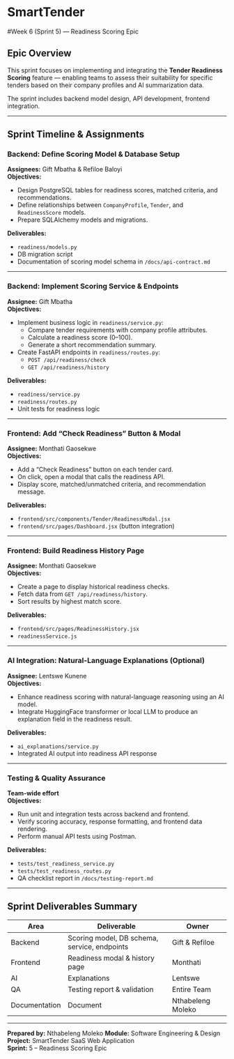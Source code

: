 # SmartTender

#Week 6 (Sprint 5) — Readiness Scoring Epic

## Epic Overview
This sprint focuses on implementing and integrating the **Tender Readiness Scoring** feature — enabling teams to assess their suitability for specific tenders based on their company profiles and AI summarization data.

The sprint includes backend model design, API development, frontend integration.

---

## Sprint Timeline & Assignments

### **Backend: Define Scoring Model & Database Setup**
**Assignees:** Gift Mbatha & Refiloe Baloyi  
**Objectives:**
- Design PostgreSQL tables for readiness scores, matched criteria, and recommendations.  
- Define relationships between `CompanyProfile`, `Tender`, and `ReadinessScore` models.  
- Prepare SQLAlchemy models and migrations.

**Deliverables:**
- `readiness/models.py`
- DB migration script
- Documentation of scoring model schema in `/docs/api-contract.md`

---

### **Backend: Implement Scoring Service & Endpoints**
**Assignee:** Gift Mbatha  
**Objectives:**
- Implement business logic in `readiness/service.py`:
  - Compare tender requirements with company profile attributes.
  - Calculate a readiness score (0–100).
  - Generate a short recommendation summary.
- Create FastAPI endpoints in `readiness/routes.py`:
  - `POST /api/readiness/check`
  - `GET /api/readiness/history`

**Deliverables:**
- `readiness/service.py`
- `readiness/routes.py`
- Unit tests for readiness logic

---

### **Frontend: Add “Check Readiness” Button & Modal**
**Assignee:** Monthati Gaosekwe  
**Objectives:**
- Add a “Check Readiness” button on each tender card.  
- On click, open a modal that calls the readiness API.  
- Display score, matched/unmatched criteria, and recommendation message.

**Deliverables:**
- `frontend/src/components/Tender/ReadinessModal.jsx`
- `frontend/src/pages/Dashboard.jsx` (button integration)

---

### **Frontend: Build Readiness History Page**
**Assignee:** Monthati Gaosekwe  
**Objectives:**
- Create a page to display historical readiness checks.  
- Fetch data from `GET /api/readiness/history`.  
- Sort results by highest match score.

**Deliverables:**
- `frontend/src/pages/ReadinessHistory.jsx`
- `readinessService.js` 

---

### **AI Integration: Natural-Language Explanations (Optional)**
**Assignee:** Lentswe Kunene  
**Objectives:**
- Enhance readiness scoring with natural-language reasoning using an AI model.  
- Integrate HuggingFace transformer or local LLM to produce an explanation field in the readiness result.  

**Deliverables:**
- `ai_explanations/service.py`
- Integrated AI output into readiness API response

---

### **Testing & Quality Assurance**
**Team-wide effort**  
**Objectives:**
- Run unit and integration tests across backend and frontend.  
- Verify scoring accuracy, response formatting, and frontend data rendering.  
- Perform manual API tests using Postman.  

**Deliverables:**
- `tests/test_readiness_service.py`
- `tests/test_readiness_routes.py`
- QA checklist report in `/docs/testing-report.md`

---

## Sprint Deliverables Summary
| Area | Deliverable | Owner |
|------|--------------|--------|
| Backend | Scoring model, DB schema, service, endpoints | Gift & Refiloe |
| Frontend | Readiness modal & history page | Monthati |
| AI | Explanations  | Lentswe |
| QA | Testing report & validation | Entire Team |
|Documentation | Document | Nthabeleng Moleko |
---

**Prepared by:** Nthabeleng Moleko 
**Module:** Software Engineering & Design  
**Project:** SmartTender SaaS Web Application  
**Sprint:** 5 – Readiness Scoring Epic

